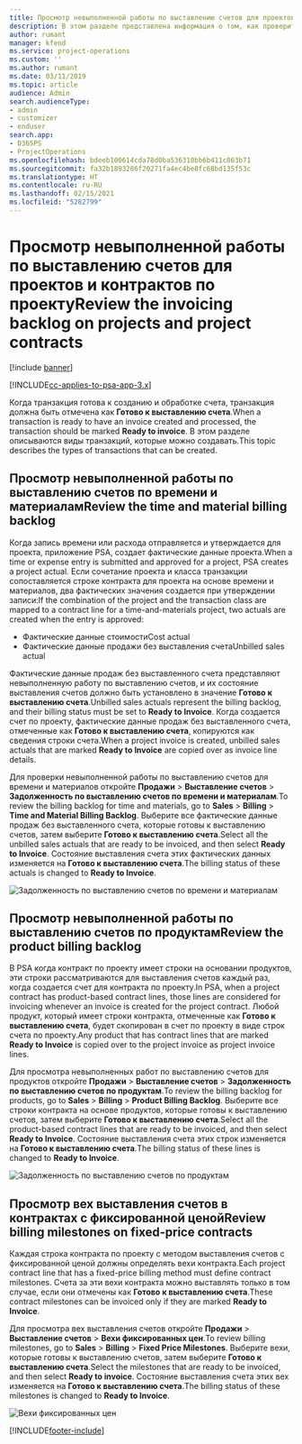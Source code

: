 ```yaml
---
title: Просмотр невыполненной работы по выставлению счетов для проектов и контрактов по проекту
description: В этом разделе представлена информация о том, как проверить невыполненные работы по времени, расходам и продуктам, а также как отметить их как готовые к выставлению счетов.
author: rumant
manager: kfend
ms.service: project-operations
ms.custom: ''
ms.author: rumant
ms.date: 03/11/2019
ms.topic: article
audience: Admin
search.audienceType:
- admin
- customizer
- enduser
search.app:
- D365PS
- ProjectOperations
ms.openlocfilehash: bdeeb100614cda78d0ba536310bb6b411c863b71
ms.sourcegitcommit: fa32b1893286f20271fa4ec4be8fc68bd135f53c
ms.translationtype: HT
ms.contentlocale: ru-RU
ms.lasthandoff: 02/15/2021
ms.locfileid: "5282799"
---
```

# <a name="review-the-invoicing-backlog-on-projects-and-project-contracts"></a><span data-ttu-id="ac3d9-103">Просмотр невыполненной работы по выставлению счетов для проектов и контрактов по проекту</span><span class="sxs-lookup"><span data-stu-id="ac3d9-103">Review the invoicing backlog on projects and project contracts</span></span>

[!include [banner](../includes/psa-now-project-operations.md)]

[!INCLUDE[cc-applies-to-psa-app-3.x](../includes/cc-applies-to-psa-app-3x.md)]

<span data-ttu-id="ac3d9-104">Когда транзакция готова к созданию и обработке счета, транзакция должна быть отмечена как **Готово к выставлению счета**.</span><span class="sxs-lookup"><span data-stu-id="ac3d9-104">When a transaction is ready to have an invoice created and processed, the transaction should be marked **Ready to invoice**.</span></span> <span data-ttu-id="ac3d9-105">В этом разделе описываются виды транзакций, которые можно создавать.</span><span class="sxs-lookup"><span data-stu-id="ac3d9-105">This topic describes the types of transactions that can be created.</span></span>

## <a name="review-the-time-and-material-billing-backlog"></a><span data-ttu-id="ac3d9-106">Просмотр невыполненной работы по выставлению счетов по времени и материалам</span><span class="sxs-lookup"><span data-stu-id="ac3d9-106">Review the time and material billing backlog</span></span>

<span data-ttu-id="ac3d9-107">Когда запись времени или расхода отправляется и утверждается для проекта, приложение PSA, создает фактические данные проекта.</span><span class="sxs-lookup"><span data-stu-id="ac3d9-107">When a time or expense entry is submitted and approved for a project, PSA creates a project actual.</span></span> <span data-ttu-id="ac3d9-108">Если сочетание проекта и класса транзакции сопоставляется строке контракта для проекта на основе времени и материалов, два фактических значения создается при утверждении записи:</span><span class="sxs-lookup"><span data-stu-id="ac3d9-108">If the combination of the project and the transaction class are mapped to a contract line for a time-and-materials project, two actuals are created when the entry is approved:</span></span>

- <span data-ttu-id="ac3d9-109">Фактические данные стоимости</span><span class="sxs-lookup"><span data-stu-id="ac3d9-109">Cost actual</span></span> 
- <span data-ttu-id="ac3d9-110">Фактические данные продажи без выставления счета</span><span class="sxs-lookup"><span data-stu-id="ac3d9-110">Unbilled sales actual</span></span>

<span data-ttu-id="ac3d9-111">Фактические данные продаж без выставленного счета представляют невыполненную работу по выставлению счетов, и их состояние выставления счетов должно быть установлено в значение **Готово к выставлению счета**.</span><span class="sxs-lookup"><span data-stu-id="ac3d9-111">Unbilled sales actuals represent the billing backlog, and their billing status must be set to **Ready to Invoice**.</span></span> <span data-ttu-id="ac3d9-112">Когда создается счет по проекту, фактические данные продаж без выставленного счета, отмеченные как **Готово к выставлению счета**, копируются как сведения строки счета.</span><span class="sxs-lookup"><span data-stu-id="ac3d9-112">When a project invoice is created, unbilled sales actuals that are marked **Ready to Invoice** are copied over as invoice line details.</span></span>

<span data-ttu-id="ac3d9-113">Для проверки невыполненной работы по выставлению счетов для времени и материалов откройте **Продажи** \> **Выставление счетов** \> **Задолженность по выставлению счетов по времени и материалам**.</span><span class="sxs-lookup"><span data-stu-id="ac3d9-113">To review the billing backlog for time and materials, go to **Sales** \> **Billing** \> **Time and Material Billing Backlog**.</span></span> <span data-ttu-id="ac3d9-114">Выберите все фактические данные продаж без выставленного счета, которые готовы к выставлению счетов, затем выберите **Готово к выставлению счета**.</span><span class="sxs-lookup"><span data-stu-id="ac3d9-114">Select all the unbilled sales actuals that are ready to be invoiced, and then select **Ready to Invoice**.</span></span> <span data-ttu-id="ac3d9-115">Состояние выставления счета этих фактических данных изменяется на **Готово к выставлению счета**.</span><span class="sxs-lookup"><span data-stu-id="ac3d9-115">The billing status of these actuals is changed to **Ready to Invoice**.</span></span>

![Задолженность по выставлению счетов по времени и материалам](media/TMBacklog.png)

## <a name="review-the-product-billing-backlog"></a><span data-ttu-id="ac3d9-117">Просмотр невыполненной работы по выставлению счетов по продуктам</span><span class="sxs-lookup"><span data-stu-id="ac3d9-117">Review the product billing backlog</span></span>

<span data-ttu-id="ac3d9-118">В PSA когда контракт по проекту имеет строки на основании продуктов, эти строки рассматриваются для выставления счетов каждый раз, когда создается счет для контракта по проекту.</span><span class="sxs-lookup"><span data-stu-id="ac3d9-118">In PSA, when a project contract has product-based contract lines, those lines are considered for invoicing whenever an invoice is created for the project contract.</span></span> <span data-ttu-id="ac3d9-119">Любой продукт, который имеет строки контракта, отмеченные как **Готово к выставлению счета**, будет скопирован в счет по проекту в виде строк счета по проекту.</span><span class="sxs-lookup"><span data-stu-id="ac3d9-119">Any product that has contract lines that are marked **Ready to Invoice** is copied over to the project invoice as project invoice lines.</span></span>

<span data-ttu-id="ac3d9-120">Для просмотра невыполненных работ по выставлению счетов для продуктов откройте **Продажи** \> **Выставление счетов** \> **Задолженность по выставлению счетов по продуктам**.</span><span class="sxs-lookup"><span data-stu-id="ac3d9-120">To review the billing backlog for products, go to **Sales** \> **Billing** \> **Product Billing Backlog**.</span></span> <span data-ttu-id="ac3d9-121">Выберите все строки контракта на основе продуктов, которые готовы к выставлению счетов, затем выберите **Готово к выставлению счета**.</span><span class="sxs-lookup"><span data-stu-id="ac3d9-121">Select all the product-based contract lines that are ready to be invoiced, and then select **Ready to Invoice**.</span></span> <span data-ttu-id="ac3d9-122">Состояние выставления счета этих строк изменяется на **Готово к выставлению счета**.</span><span class="sxs-lookup"><span data-stu-id="ac3d9-122">The billing status of these lines is changed to **Ready to Invoice**.</span></span>

![Задолженность по выставлению счетов по продуктам](media/ProductBacklog.png)

## <a name="review-billing-milestones-on-fixed-price-contracts"></a><span data-ttu-id="ac3d9-124">Просмотр вех выставления счетов в контрактах с фиксированной ценой</span><span class="sxs-lookup"><span data-stu-id="ac3d9-124">Review billing milestones on fixed-price contracts</span></span>

<span data-ttu-id="ac3d9-125">Каждая строка контракта по проекту с методом выставления счетов с фиксированной ценой должны определять вехи контракта.</span><span class="sxs-lookup"><span data-stu-id="ac3d9-125">Each project contract line that has a fixed-price billing method must define contract milestones.</span></span> <span data-ttu-id="ac3d9-126">Счета за эти вехи контракта можно выставлять только в том случае, если они отмечены как **Готово к выставлению счета**.</span><span class="sxs-lookup"><span data-stu-id="ac3d9-126">These contract milestones can be invoiced only if they are marked **Ready to Invoice**.</span></span> 

<span data-ttu-id="ac3d9-127">Для просмотра вех выставления счетов откройте **Продажи** \> **Выставление счетов** \> **Вехи фиксированных цен**.</span><span class="sxs-lookup"><span data-stu-id="ac3d9-127">To review billing milestones, go to **Sales** \> **Billing** \> **Fixed Price Milestones**.</span></span> <span data-ttu-id="ac3d9-128">Выберите вехи, которые готовы к выставлению счетов, затем выберите **Готово к выставлению счета**.</span><span class="sxs-lookup"><span data-stu-id="ac3d9-128">Select the milestones that are ready to be invoiced, and then select **Ready to invoice**.</span></span> <span data-ttu-id="ac3d9-129">Состояние выставления счета этих вех изменяется на **Готово к выставлению счета**.</span><span class="sxs-lookup"><span data-stu-id="ac3d9-129">The billing status of these milestones is changed to **Ready to Invoice**.</span></span>

![Вехи фиксированных цен](media/FPBacklog.png)


[!INCLUDE[footer-include](../includes/footer-banner.md)]